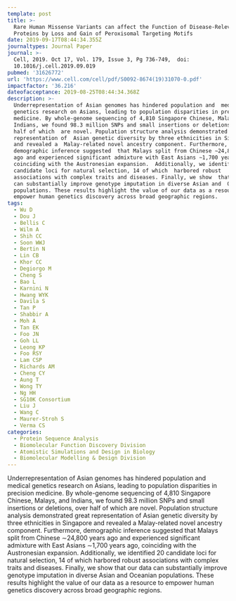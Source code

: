 ```yaml
---
template: post
title: >-
  Rare Human Missense Variants can affect the Function of Disease-Relevant
  Proteins by Loss and Gain of Peroxisomal Targeting Motifs
date: 2019-09-17T08:44:34.355Z
journaltypes: Journal Paper
journal: >-
  Cell, 2019. Oct 17, Vol. 179, Issue 3, Pg 736-749,  doi:
  10.1016/j.cell.2019.09.019
pubmed: '31626772'
url: 'https://www.cell.com/cell/pdf/S0092-8674(19)31070-0.pdf'
impactfactor: '36.216'
dateofacceptance: 2019-08-25T08:44:34.368Z
description: >-
  Underrepresentation of Asian genomes has hindered population and  medical
  genetics research on Asians, leading to population disparities in precision
  medicine. By whole-genome sequencing of 4,810 Singapore Chinese, Malays, and
  Indians, we found 98.3 million SNPs and small insertions or deletions, over
  half of which  are novel. Population structure analysis demonstrated great
  representation of  Asian genetic diversity by three ethnicities in Singapore
  and revealed a  Malay-related novel ancestry component. Furthermore,
  demographic inference suggested  that Malays split from Chinese ∼24,800 years
  ago and experienced significant admixture with East Asians ∼1,700 years ago,
  coinciding with the Austronesian expansion.  Additionally, we identified 20
  candidate loci for natural selection, 14 of which  harbored robust
  associations with complex traits and diseases. Finally, we show  that our data
  can substantially improve genotype imputation in diverse Asian and  Oceanian
  populations. These results highlight the value of our data as a resource  to
  empower human genetics discovery across broad geographic regions.
tags:
  - Wu D
  - Dou J
  - Bellis C
  - Wilm A
  - Shih CC
  - Soon WWJ
  - Bertin N
  - Lin CB
  - Khor CC
  - Degiorgo M
  - Cheng S
  - Bao L
  - Karnini N
  - Hwang WYK
  - Davila S
  - Tan P
  - Shabbir A
  - Moh A
  - Tan EK
  - Foo JN
  - Goh LL
  - Leong KP
  - Foo RSY
  - Lam CSP
  - Richards AM
  - Cheng CY
  - Aung T
  - Wong TY
  - Ng HH
  - SG10K Consortium
  - Liu J
  - Wang C
  - Maurer-Stroh S
  - Verma CS
categories:
  - Protein Sequence Analysis
  - Biomolecular Function Discovery Division
  - Atomistic Simulations and Design in Biology
  - Biomolecular Modelling & Design Division
---
```

Underrepresentation of Asian genomes has hindered population and medical genetics research on Asians, leading to population disparities in precision
medicine. By whole-genome sequencing of 4,810 Singapore Chinese, Malays, and Indians, we found 98.3 million SNPs and small insertions or deletions, 
over half of which are novel. Population structure analysis demonstrated great representation of Asian genetic diversity by three ethnicities in 
Singapore and revealed a Malay-related novel ancestry component. Furthermore, demographic inference suggested that Malays split from Chinese 
∼24,800 years ago and experienced significant admixture with East Asians ∼1,700 years ago, coinciding with the Austronesian expansion. Additionally,
we identified 20 candidate loci for natural selection, 14 of which harbored robust associations with complex traits and diseases. Finally, we show 
that our data can substantially improve genotype imputation in diverse Asian and Oceanian populations. These results highlight the value of our data
as a resource to empower human genetics discovery across broad geographic regions.
